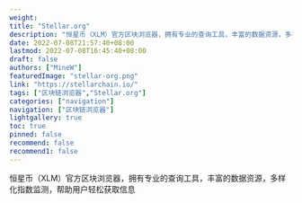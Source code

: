 ```yaml
---
weight: 
title: "Stellar.org"
description: "恒星币（XLM）官方区块浏览器，拥有专业的查询工具，丰富的数据资源，多样化指数监测，帮助用户轻松获取信息"
date: 2022-07-08T21:57:40+08:00
lastmod: 2022-07-08T16:45:40+08:00
draft: false
authors: ["MineW"]
featuredImage: "stellar-org.png"
link: "https://stellarchain.io/"
tags: ["区块链浏览器","Stellar.org"]
categories: ["navigation"]
navigation: ["区块链浏览器"]
lightgallery: true
toc: true
pinned: false
recommend: false
recommend1: false
---
```


恒星币（XLM）官方区块浏览器，拥有专业的查询工具，丰富的数据资源，多样化指数监测，帮助用户轻松获取信息